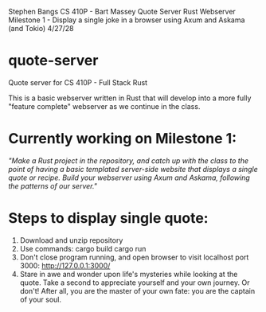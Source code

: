 Stephen Bangs
CS 410P - Bart Massey
Quote Server Rust Webserver
Milestone 1 - Display a single joke in a browser using Axum and Askama (and Tokio)
4/27/28

# quote-server
Quote server for CS 410P - Full Stack Rust

This is a basic webserver written in Rust that will develop into a more fully "feature complete"
webserver as we continue in the class. 

# Currently working on Milestone 1: 

_"Make a Rust project in the repository, and catch up with the class to the point of having a basic templated server-side website that displays a single quote or recipe. Build your webserver using Axum and Askama, following the patterns of our server."_


# Steps to display single quote:

1) Download and unzip repository
2) Use commands:
    cargo build
    cargo run
3) Don't close program running, and open browser to visit localhost port 3000:
    http://127.0.0.1:3000/
4) Stare in awe and wonder upon life's mysteries while looking at the quote. Take a second to appreciate yourself and your own journey. Or don't! After all, you are the master of your own fate: you are the captain of your soul.